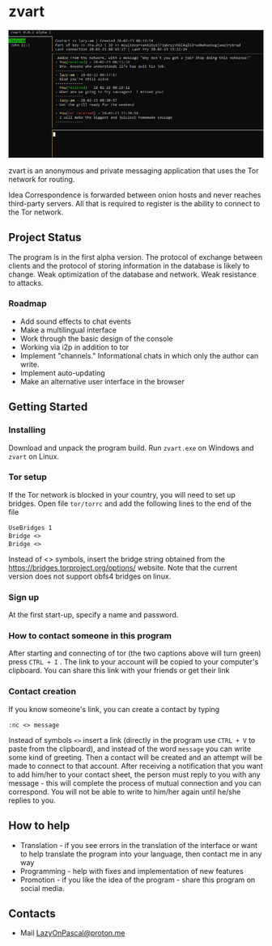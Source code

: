zvart
=====

![title](screenshots/4.PNG)

zvart is an anonymous and private messaging application that uses the Tor network for routing.

Idea
Correspondence is forwarded between onion hosts and never reaches third-party servers.
All that is required to register is the ability to connect to the Tor network.

## Project Status

The program is in the first alpha version. The protocol of exchange between clients
and the protocol of storing information in the database is likely to change.
Weak optimization of the database and network. Weak resistance to attacks.

### Roadmap

* Add sound effects to chat events
* Make a multilingual interface
* Work through the basic design of the console
* Working via i2p in addition to tor
* Implement "channels." Informational chats in which only the author can write.
* Implement auto-updating
* Make an alternative user interface in the browser

## Getting Started

### Installing

Download and unpack the program build.
Run `zvart.exe` on Windows and `zvart` on Linux.

### Tor setup

If the Tor network is blocked in your country, you will need to set up bridges.
Open file `tor/torrc` and add the following lines to the end of the file

```
UseBridges 1
Bridge <>
Bridge <>
```

Instead of <> symbols, insert the bridge string obtained from the https://bridges.torproject.org/options/ website. Note that the current version does not support obfs4 bridges on linux.

### Sign up

At the first start-up, specify a name and password.

### How to contact someone in this program

After starting and connecting of tor (the two captions above will turn green) press `CTRL + I` . The link to your account will be copied to your computer's clipboard. You can share this link with your friends or get their link

### Contact creation

If you know someone's link, you can create a contact by typing

```
:nc <> message
```

Instead of symbols `<>` insert a link (directly in the program use `CTRL + V` to paste from the clipboard), and instead of the word `message` you can write some kind of greeting. Then a contact will be created and an attempt will be made to connect to that account. After receiving a notification that you want to add him/her to your contact sheet, the person must reply to you with any message - this will complete the process of mutual connection and you can correspond. You will not be able to write to him/her again until he/she replies to you.

## How to help

* Translation - if you see errors in the translation of the interface or want to help translate the program into your language, then contact me in any way
* Programming - help with fixes and implementation of new features
* Promotion - if you like the idea of the program - share this program on social media.

## Contacts

* Mail LazyOnPascal@proton.me
